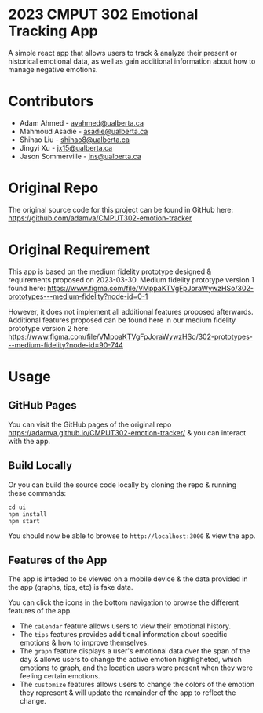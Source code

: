 # 2023 CMPUT 302 Emotional Tracking App

A simple react app that allows users to track & analyze their present or historical emotional data, as well as gain additional information about how to manage negative emotions.

# Contributors

- Adam Ahmed - avahmed@ualberta.ca
- Mahmoud Asadie - asadie@ualberta.ca
- Shihao Liu - shihao8@ualberta.ca
- Jingyi Xu - jx15@ualberta.ca
- Jason Sommerville - jns@ualberta.ca

# Original Repo

The original source code for this project can be found in GitHub here: https://github.com/adamva/CMPUT302-emotion-tracker

# Original Requirement

This app is based on the medium fidelity prototype designed & requirements proposed on 2023-03-30. Medium fidelity prototype version 1 found here: https://www.figma.com/file/VMppaKTVgFpJoraWywzHSo/302-prototypes---medium-fidelity?node-id=0-1

However, it does not implement all additional features proposed afterwards. Additional features proposed can be found here in our medium fidelity prototype version 2 here: https://www.figma.com/file/VMppaKTVgFpJoraWywzHSo/302-prototypes---medium-fidelity?node-id=90-744

# Usage

## GitHub Pages

You can visit the GitHub pages of the original repo https://adamva.github.io/CMPUT302-emotion-tracker/ & you can interact with the app.

## Build Locally

Or you can build the source code locally by cloning the repo & running these commands:
```
cd ui
npm install
npm start
```
You should now be able to browse to `http://localhost:3000` & view the app.

## Features of the App

The app is inteded to be viewed on a mobile device & the data provided in the app (graphs, tips, etc) is fake data.

You can click the icons in the bottom navigation to browse the different features of the app.

- The `calendar` feature allows users to view their emotional history.
- The `tips` features provides additional information about specific emotions & how to improve themselves.
- The `graph` feature displays a user's emotional data over the span of the day & allows users to change the active emotion highligheted, which emotions to graph, and the location users were present when they were feeling certain emotions.
- The `customize` features allows users to change the colors of the emotion they represent & will update the remainder of the app to reflect the change.

